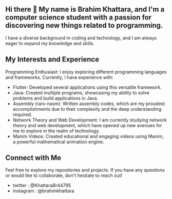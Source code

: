## Hi there 👋 My name is Brahim Khattara, and I'm a computer science student with a passion for discovering new things related to programming. 
I have a diverse background in coding and technology, and I am always eager to expand my knowledge and skills.

## My Interests and Experience
Programming Enthusiast: I enjoy exploring different programming languages and frameworks. Currently, I have experience with:

  - Flutter: Developed several applications using this versatile framework.
  - Java: Created multiple programs, showcasing my ability to solve problems and build applications in Java.
  - Assembly (rars-nasm): Written assembly codes, which are my proudest accomplishments due to their complexity and the deep understanding required.
  - Network Theory and Web Development: I am currently studying network theory and web development, which have opened up new avenues for me to explore in the realm of technology.
  - Manim Videos: Created educational and engaging videos using Manim, a powerful mathematical animation engine.

## Connect with Me
Feel free to explore my repositories and projects. If you have any questions or would like to collaborate, don't hesitate to reach out! 
  - twitter : @KhattaraBr44795
  - instagram : @brahimkhattara
